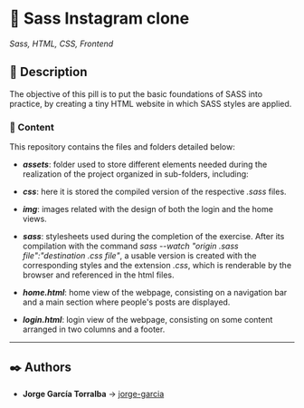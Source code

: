 # 💊 Sass Instagram clone

_Sass, HTML, CSS, Frontend_

## 📔 Description

The objective of this pill is to put the basic foundations of SASS into practice, by creating a tiny HTML website in which SASS styles are applied.

### 📂 Content

This repository contains the files and folders detailed below:

- **_assets_**: folder used to store different elements needed during the realization of the project organized in sub-folders, including:

- **_css_**: here it is stored the compiled version of the respective _.sass_ files.

- **_img_**: images related with the design of both the login and the home views.

- **_sass_**: stylesheets used during the completion of the exercise. After its compilation with the command _sass --watch "origin .sass file":"destination .css file"_, a usable version is created with the corresponding styles and the extension _.css_, which is renderable by the browser and referenced in the html files.

- **_home.html_**: home view of the webpage, consisting on a navigation bar and a main section where people's posts are displayed.

- **_login.html_**: login view of the webpage, consisting on some content arranged in two columns and a footer.

---

## ✒️ Authors

- **Jorge García Torralba** &#8594; [jorge-garcia](https://code.assemblerschool.com/jorge-garcia/)
